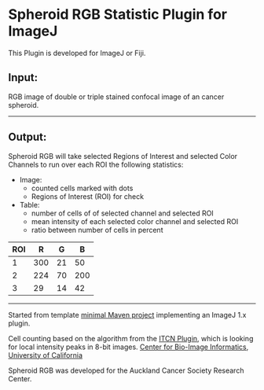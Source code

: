 Spheroid RGB Statistic Plugin for ImageJ
========================================

This Plugin is developed for ImageJ or Fiji.

Input:
------
RGB image of double or triple stained confocal image of an cancer spheroid.

---

Output:
-------
Spheroid RGB will take selected Regions of Interest and selected Color
Channels to run over each ROI the following statistics:

- Image:
    - counted cells marked with dots
    - Regions of Interest (ROI) for check
- Table:
    - number of cells of of selected channel and selected ROI
    - mean intensity of each selected color channel and selected ROI
    - ratio between number of cells in percent

ROI | R | G | B
--- | --- | --- | ---
1 | 300 | 21 | 50
2 | 224 | 70 | 200
3 | 29 | 14 | 42

---

Started from template [minimal Maven project](https://github.com/imagej/minimal-ij1-plugin/archive/master.zip) implementing an ImageJ 1.x plugin.


Cell counting based on the algorithm from the [ITCN Plugin](https://imagej.nih.gov/ij/plugins/itcn.html), which is looking for local intensity peaks in 8-bit images.
[Center for Bio-Image Informatics, University of California](http://bioimage.ucsb.edu/automatic-nuclei-counter-plug-in-for-imagej)

Spheroid RGB was developed for the Auckland Cancer Society Research Center.